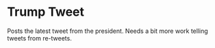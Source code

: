 # Trump Tweet

Posts the latest tweet from the president. Needs a bit more work telling tweets from re-tweets.